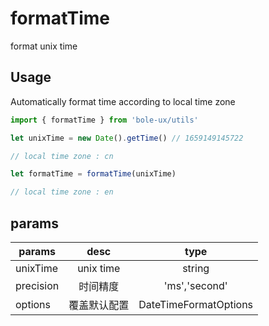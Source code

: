 # formatTime

format unix time

## Usage

Automatically format time according to local time zone


```ts
import { formatTime } from 'bole-ux/utils'

let unixTime = new Date().getTime() // 1659149145722

// local time zone : cn

let formatTime = formatTime(unixTime)

// local time zone : en

```


## params

| params        | desc           | type  |
| ------------- |:-------------: | :-----:|
| unixTime      | unix time | string |
| precision      | 时间精度     | 'ms','second' |
| options | 覆盖默认配置  | DateTimeFormatOptions |